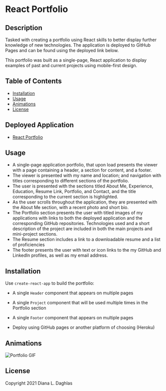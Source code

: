 # React Portfolio

## Description

Tasked with creating a portfolio using React skills to better display further knowledge of new technologies. The application is deployed to GitHub Pages and can be found using the deployed link below. 

This portfolio was built as a single-page, React application to display examples of past and current projects using mobile-first design. 

## Table of Contents
  * [Installation](#installation)
  * [Usage](#usage)
  * [Animations](#animations)
  * [License](#license)

## Deployed Application
* [React Portfolio](https://ddaghlas.github.io/)

## Usage

- A single-page application portfolio, that upon load presents the viewer with a page containing a header, a section for content, and a footer.
- The viewer is presented with my name and location; and navigation with titles corresponding to different sections of the portfolio.
- The user is presented with the sections titled About Me, Experience, Education, Resume Link, Portfolio, and Contact, and the title corresponding to the current section is highlighted.
- As the user scrolls throughout the application, they are presented with the About Me section, with a recent photo and short bio.
- The Portfolio section presents the user with titled images of my applications with links to both the deployed application and the corresponding GitHub repositories. Technologies used and a short description of the project are included in both the main projects and mini-project sections. 
- The Resume section includes a link to a downloadable resume and a list of proficiencies
- The footer presents the user with text or icon links to the my GitHub and LinkedIn profiles, as well as my email address.


## Installation

Use `create-react-app` to build the portfolio:

* A single `Header` component that appears on multiple pages

* A single `Project` component that will be used multiple times in the Portfolio section

* A single `Footer` component that appears on multiple pages

* Deploy using GitHub pages or another platform of choosing (Heroku)


## Animations 
![Portfolio GIF](images/book-search-home-signup.gif)


## License
Copyright 2021 Diana L. Daghlas